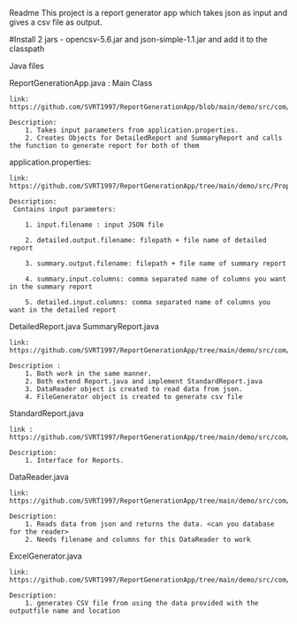 Readme
This project is a report generator app which takes json as input and gives a csv file as output.

#Install 2 jars - opencsv-5.6.jar and json-simple-1.1.jar and add it to the classpath


Java files

ReportGenerationApp.java : Main Class

	link: https://github.com/SVRT1997/ReportGenerationApp/blob/main/demo/src/com/report/main/ReportGenerationApp.java
	
	Description: 
		1. Takes input parameters from application.properties. 
		2. Creates Objects for DetailedReport and SummaryReport and calls the function to generate report for both of them



application.properties:

	link: https://github.com/SVRT1997/ReportGenerationApp/tree/main/demo/src/Properties
	
	Description:
	 Contains input parameters:
	 
		1. input.filename : input JSON file

		2. detailed.output.filename: filepath + file name of detailed report
		
		3. summary.output.filename: filepath + file name of summary report
		
		4. summary.input.columns: comma separated name of columns you want in the summary report
		
		5. detailed.input.columns: comma separated name of columns you want in the detailed report
		

DetailedReport.java
SummaryReport.java
	
	link: https://github.com/SVRT1997/ReportGenerationApp/tree/main/demo/src/com/report/generator
	
	Description :
		1. Both work in the same manner.
		2. Both extend Report.java and implement StandardReport.java
		3. DataReader object is created to read data from json.
		4. FileGenerator object is created to generate csv file


StandardReport.java

	link : https://github.com/SVRT1997/ReportGenerationApp/tree/main/demo/src/com/report/standard
	
	Description:
		1. Interface for Reports.

DataReader.java

	link: https://github.com/SVRT1997/ReportGenerationApp/tree/main/demo/src/com/report/data/reader
	
	Description:
		1. Reads data from json and returns the data. <can you database for the reader>
		2. Needs filename and columns for this DataReader to work

ExcelGenerator.java

	link: https://github.com/SVRT1997/ReportGenerationApp/tree/main/demo/src/com/report/file/generator
	
	Description: 
		1. generates CSV file from using the data provided with the outputfile name and location




